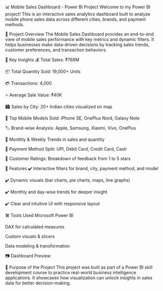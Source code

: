 📊 Mobile Sales Dashboard - Power BI Project
Welcome to my Power BI project! This is an interactive sales analytics dashboard built to analyze mobile phone sales data across different cities, brands, and payment methods.

🧠 Project Overview
The Mobile Sales Dashboard provides an end-to-end view of mobile sales performance with key metrics and dynamic filters. It helps businesses make data-driven decisions by tracking sales trends, customer preferences, and transaction behaviors.

🚀 Key Insights
💰 Total Sales: ₹769M

📦 Total Quantity Sold: 19,000+ Units

💳 Transactions: 4,000

⭐ Average Sale Value: ₹40K

🏙️ Sales by City: 20+ Indian cities visualized on map

📱 Top Mobile Models Sold: iPhone SE, OnePlus Nord, Galaxy Note

🏷️ Brand-wise Analysis: Apple, Samsung, Xiaomi, Vivo, OnePlus

📆 Monthly & Weekly Trends in sales and quantity

💸 Payment Method Split: UPI, Debit Card, Credit Card, Cash

🌟 Customer Ratings: Breakdown of feedback from 1 to 5 stars

📌 Features
✔️ Interactive filters for brand, city, payment method, and model

✔️ Dynamic visuals (bar charts, pie charts, maps, line graphs)

✔️ Monthly and day-wise trends for deeper insight

✔️ Clear and intuitive UI with responsive layout

🛠️ Tools Used
Microsoft Power BI

DAX for calculated measures

Custom visuals & slicers

Data modeling & transformation

📷 Dashboard Preview

🎯 Purpose of the Project
This project was built as part of a Power BI skill development course to practice real-world business intelligence applications. It showcases how visualization can unlock insights in sales data for better decision-making.

